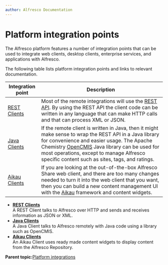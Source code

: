 ```yaml
---
author: Alfresco Documentation
---
```


# Platform integration points

The Alfresco platform features a number of integration points that can be used to integrate web clients, desktop clients, enterprise services, and applications with Alfresco.

The following table lists platform integration points and links to relevant documentation.

|Integration point|Description|
|-----------------|-----------|
|[REST Clients](../references/dev-integration-points-rest-clients.md)|Most of the remote integrations will use the [REST API](../pra/1/topics/pra-welcome.md). By using the REST API the client code can be written in any language that can make HTTP calls and that can process XML or JSON.|
|[Java Clients](../references/dev-integration-points-java-clients.md)|If the remote client is written in Java, then it might make sense to wrap the REST API in a Java library for convenience and easier usage. The Apache Chemistry [OpenCMIS](http://chemistry.apache.org/java/developing/index.html) Java library can be used for most operations, except to manage Alfresco specific content such as sites, tags, and ratings.|
|[Aikau Clients](../references/dev-integration-points-aikau-clients.md)|If you are looking at the out-of-the-box Alfresco Share web client, and there are too many changes needed to turn it into the web client that you want, then you can build a new content management UI with the [Aikau](https://github.com/Alfresco/Aikau) framework and content widgets.|

-   **[REST Clients](../references/dev-integration-points-rest-clients.md)**  
A REST Client talks to Alfresco over HTTP and sends and receives information as JSON or XML.
-   **[Java Clients](../references/dev-integration-points-java-clients.md)**  
A Java Client talks to Alfresco remotely with Java code using a library such as OpenCMIS.
-   **[Aikau Clients](../references/dev-integration-points-aikau-clients.md)**  
An Aikau Client uses ready made content widgets to display content from the Alfresco Repository.

**Parent topic:**[Platform integrations](../concepts/dev-platform-integrations.md)

